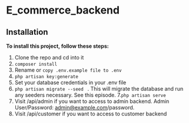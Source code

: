 # E_commerce_backend
## Installation 
**To install this project, follow these steps:**
1. Clone the repo and cd into it 
2. ```composer install``` 
3. Rename or  ```copy .env.example file to .env ```
4. ```php artisan key:generate``` 
5. Set your database credentials in your .env file 
6. ```php artisan migrate --seed ``` . This will migrate the database and run any seeders necessary. See this episode. 
7.``` php artisan serve ``` 
8. Visit /api/admin if you want to access to admin backend. Admin User/Password: admin@example.com/password. 
9. Visit /api/customer if you want to access to customer backend
